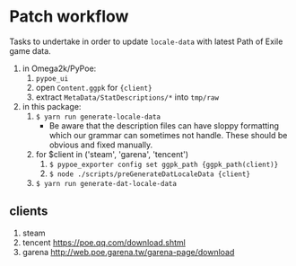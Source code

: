 # Patch workflow
Tasks to undertake in order to update `locale-data` with latest Path of Exile 
game data.

1. in Omega2k/PyPoe:
    1. `pypoe_ui`
    2. open `Content.ggpk` for `{client}`
    3. extract `MetaData/StatDescriptions/*` into `tmp/raw`
2. in this package:
    1. ```$ yarn run generate-locale-data```
        * Be aware that the description files can have sloppy formatting
            which our grammar can sometimes not handle. These should be 
            obvious and fixed manually.
    2. for $client in ('steam', 'garena', 'tencent') 
        1. ```$ pypoe_exporter config set ggpk_path {ggpk_path(client)}```
        2. ```$ node ./scripts/preGenerateDatLocaleData {client}```
    3. ```$ yarn run generate-dat-locale-data```

## clients
1. steam
2. tencent https://poe.qq.com/download.shtml
3. garena http://web.poe.garena.tw/garena-page/download